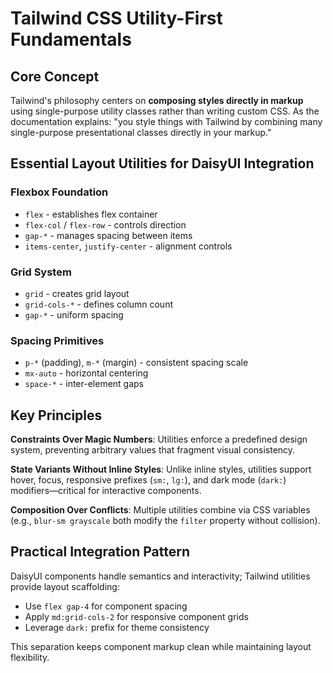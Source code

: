 # Tailwind CSS Utility-First Fundamentals

## Core Concept

Tailwind's philosophy centers on **composing styles directly in markup** using single-purpose utility classes rather than writing custom CSS. As the documentation explains: "you style things with Tailwind by combining many single-purpose presentational classes directly in your markup."

## Essential Layout Utilities for DaisyUI Integration

### Flexbox Foundation
- `flex` - establishes flex container
- `flex-col` / `flex-row` - controls direction
- `gap-*` - manages spacing between items
- `items-center`, `justify-center` - alignment controls

### Grid System
- `grid` - creates grid layout
- `grid-cols-*` - defines column count
- `gap-*` - uniform spacing

### Spacing Primitives
- `p-*` (padding), `m-*` (margin) - consistent spacing scale
- `mx-auto` - horizontal centering
- `space-*` - inter-element gaps

## Key Principles

**Constraints Over Magic Numbers**: Utilities enforce a predefined design system, preventing arbitrary values that fragment visual consistency.

**State Variants Without Inline Styles**: Unlike inline styles, utilities support hover, focus, responsive prefixes (`sm:`, `lg:`), and dark mode (`dark:`) modifiers—critical for interactive components.

**Composition Over Conflicts**: Multiple utilities combine via CSS variables (e.g., `blur-sm grayscale` both modify the `filter` property without collision).

## Practical Integration Pattern

DaisyUI components handle semantics and interactivity; Tailwind utilities provide layout scaffolding:
- Use `flex gap-4` for component spacing
- Apply `md:grid-cols-2` for responsive component grids
- Leverage `dark:` prefix for theme consistency

This separation keeps component markup clean while maintaining layout flexibility.
